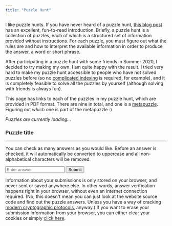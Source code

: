 ```yaml
---
title: "Puzzle Hunt"
---
```


I like puzzle hunts. If you have never heard of a puzzle hunt, [this
blog post](https://blog.vero.site/post/puzzlehunts) has an excellent,
fun-to-read introduction. Briefly, a puzzle hunt is a collection of
puzzles, each of which is a structured set of information provided
without instructions. For each puzzle, you must figure out what the
rules are and how to interpret the available information in order to
produce the answer, a word or short phrase.

After participating in a puzzle hunt with some friends in Summer 2020,
I decided to try making my own. I am quite happy with the result. I
tried very hard to make my puzzle hunt accessible to people who have
not solved puzzles before (so no [complicated
indexing](https://blog.vero.site/post/puzzlehunts#how-to-extract-the-answer)
is required, for example), and it is completely feasible to solve all
the puzzles by yourself (although solving with friends is always fun).

This page has links to each of the puzzles in my puzzle hunt, which
are provided in PDF format. There are nine in total, and one is a
[metapuzzle](https://blog.vero.site/post/puzzlehunts#how-to-solve-metapuzzles).
Figuring out *which* one is part of the metapuzzle :)

<div id="puzzles">
  <i>Puzzles are currently loading...</i>
</div>

<div id="modal">
  <div class="modal-overlay" id="modal-overlay"></div>
  <div class="modal-content">
    <h3 id="modal-puzzle-title">Puzzle title</h3>
    <hr class="puzzle">
    <p>
      You can check as many answers as you would like. Before an answer
      is checked, it will automatically be converted to uppercase and
      all non-alphabetical characters will be removed.
    </p>
    <div class="puzzle-submission">
      <input
        type="text"
        placeholder="Enter answer"
        class="puzzle-submission"
        id="answer-input"
      >
      <button type="button" id="puzzle-submit">Submit</button>
    </div>
    <div id="submissions">
    </div>
  </div>
</div>

Information about your submissions is only stored on your browser, and
never sent or saved anywhere else. In other words, answer verification
happens right in your browser, without even an Internet connection
required. (No, this doesn't mean you can just look at the website
source code and find out the puzzle answers. Unless you have a way of
cracking [modern cryptographic
protocols](https://en.wikipedia.org/wiki/Cryptography#Modern_cryptography),
anyway.) If you want to erase your submission information from your
browser, you can either clear your cookies or simply <a
href="javascript:void(0)" id="puzzle-reset">click here</a>.

<link href="/css/puzzles.css" rel="stylesheet">
<script src="/js/sjcl.js"></script>
<script src="/js/puzzles.js"></script>
